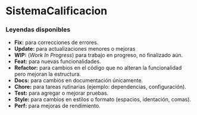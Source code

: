 # **SistemaCalificacion**

### Leyendas disponibles

- **Fix:** para correcciones de errores.
- **Update:** para actualizaciones menores o mejoras
- **WIP:** (*Work In Progress*) para trabajo en progreso, no finalizado aún.
- **Feat:** para nuevas funcionalidades.
- **Refactor:** para cambios en el código que no alteran la funcionalidad pero mejoran la estructura.
- **Docs:** para cambios en documentación únicamente.
- **Chore:** para tareas rutinarias (ejemplo: dependencias, configuración).
- **Test:** para agregar o mejorar pruebas.
- **Style:** para cambios en estilos o formato (espacios, identación, comas).
- **Perf:** para mejoras de rendimiento.
